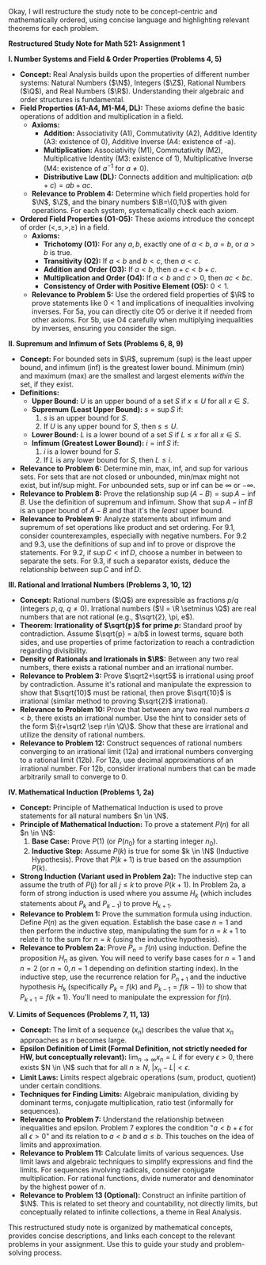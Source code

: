 Okay, I will restructure the study note to be concept-centric and mathematically ordered, using concise language and highlighting relevant theorems for each problem.

**Restructured Study Note for Math 521: Assignment 1**

**I. Number Systems and Field & Order Properties (Problems 4, 5)**

* **Concept:**  Real Analysis builds upon the properties of different number systems: Natural Numbers ($\N$), Integers ($\Z$), Rational Numbers ($\Q$), and Real Numbers ($\R$).  Understanding their algebraic and order structures is fundamental.
* **Field Properties (A1-A4, M1-M4, DL):** These axioms define the basic operations of addition and multiplication in a field.
    * **Axioms:**
        * **Addition:** Associativity (A1), Commutativity (A2), Additive Identity (A3: existence of 0), Additive Inverse (A4: existence of -a).
        * **Multiplication:** Associativity (M1), Commutativity (M2), Multiplicative Identity (M3: existence of 1), Multiplicative Inverse (M4: existence of $a^{-1}$ for $a \ne 0$).
        * **Distributive Law (DL):** Connects addition and multiplication: $a(b+c) = ab + ac$.
    * **Relevance to Problem 4:**  Determine which field properties hold for $\N$, $\Z$, and the binary numbers $\B=\{0,1\}$ with given operations.  For each system, systematically check each axiom.
* **Ordered Field Properties (O1-O5):**  These axioms introduce the concept of order ($<, \le, >, \ge$) in a field.
    * **Axioms:**
        * **Trichotomy (O1):** For any $a, b$, exactly one of $a<b$, $a=b$, or $a>b$ is true.
        * **Transitivity (O2):** If $a<b$ and $b<c$, then $a<c$.
        * **Addition and Order (O3):** If $a<b$, then $a+c < b+c$.
        * **Multiplication and Order (O4):** If $a<b$ and $c>0$, then $ac < bc$.
        * **Consistency of Order with Positive Element (O5):** $0<1$.
    * **Relevance to Problem 5:** Use the ordered field properties of $\R$ to prove statements like $0<1$ and implications of inequalities involving inverses.  For 5a, you can directly cite O5 or derive it if needed from other axioms. For 5b, use O4 carefully when multiplying inequalities by inverses, ensuring you consider the sign.

**II. Supremum and Infimum of Sets (Problems 6, 8, 9)**

* **Concept:**  For bounded sets in $\R$, supremum (sup) is the least upper bound, and infimum (inf) is the greatest lower bound. Minimum (min) and maximum (max) are the smallest and largest elements *within* the set, if they exist.
* **Definitions:**
    * **Upper Bound:** $U$ is an upper bound of a set $S$ if $x \le U$ for all $x \in S$.
    * **Supremum (Least Upper Bound):** $s = \sup S$ if:
        1. $s$ is an upper bound for $S$.
        2. If $U$ is any upper bound for $S$, then $s \le U$.
    * **Lower Bound:** $L$ is a lower bound of a set $S$ if $L \le x$ for all $x \in S$.
    * **Infimum (Greatest Lower Bound):** $i = \inf S$ if:
        1. $i$ is a lower bound for $S$.
        2. If $L$ is any lower bound for $S$, then $L \le i$.
* **Relevance to Problem 6:** Determine min, max, inf, and sup for various sets. For sets that are not closed or unbounded, min/max might not exist, but inf/sup might. For unbounded sets, sup or inf can be $\infty$ or $-\infty$.
* **Relevance to Problem 8:** Prove the relationship $\sup (A-B) = \sup A - \inf B$.  Use the definition of supremum and infimum. Show that $\sup A - \inf B$ is an upper bound of $A-B$ and that it's the *least* upper bound.
* **Relevance to Problem 9:** Analyze statements about infimum and supremum of set operations like product and set ordering. For 9.1, consider counterexamples, especially with negative numbers. For 9.2 and 9.3, use the definitions of sup and inf to prove or disprove the statements. For 9.2, if $\sup C < \inf D$, choose a number in between to separate the sets. For 9.3, if such a separator exists, deduce the relationship between $\sup C$ and $\inf D$.

**III. Rational and Irrational Numbers (Problems 3, 10, 12)**

* **Concept:**  Rational numbers ($\Q$) are expressible as fractions $p/q$ (integers $p, q$, $q \ne 0$). Irrational numbers ($\I = \R \setminus \Q$) are real numbers that are not rational (e.g., $\sqrt{2}, \pi, e$).
* **Theorem: Irrationality of $\sqrt{p}$ for prime $p$:**  Standard proof by contradiction. Assume $\sqrt{p} = a/b$ in lowest terms, square both sides, and use properties of prime factorization to reach a contradiction regarding divisibility.
* **Density of Rationals and Irrationals in $\R$:** Between any two real numbers, there exists a rational number and an irrational number.
* **Relevance to Problem 3:** Prove $\sqrt2+\sqrt5$ is irrational using proof by contradiction. Assume it's rational and manipulate the expression to show that $\sqrt{10}$ must be rational, then prove $\sqrt{10}$ is irrational (similar method to proving $\sqrt{2}$ irrational).
* **Relevance to Problem 10:** Prove that between any two real numbers $a<b$, there exists an irrational number. Use the hint to consider sets of the form $\{r+\sqrt2 \sep r\in \Q\}$. Show that these are irrational and utilize the density of rational numbers.
* **Relevance to Problem 12:** Construct sequences of rational numbers converging to an irrational limit (12a) and irrational numbers converging to a rational limit (12b). For 12a, use decimal approximations of an irrational number. For 12b, consider irrational numbers that can be made arbitrarily small to converge to 0.

**IV. Mathematical Induction (Problems 1, 2a)**

* **Concept:** Principle of Mathematical Induction is used to prove statements for all natural numbers $n \in \N$.
* **Principle of Mathematical Induction:** To prove a statement $P(n)$ for all $n \in \N$:
    1. **Base Case:** Prove $P(1)$ (or $P(n_0)$ for a starting integer $n_0$).
    2. **Inductive Step:** Assume $P(k)$ is true for some $k \in \N$ (Inductive Hypothesis). Prove that $P(k+1)$ is true based on the assumption $P(k)$.
* **Strong Induction (Variant used in Problem 2a):**  The inductive step can assume the truth of $P(j)$ for all $j \le k$ to prove $P(k+1)$. In Problem 2a, a form of strong induction is used where you assume $H_k$ (which includes statements about $P_k$ and $P_{k-1}$) to prove $H_{k+1}$.
* **Relevance to Problem 1:** Prove the summation formula using induction. Define $P(n)$ as the given equation. Establish the base case $n=1$ and then perform the inductive step, manipulating the sum for $n=k+1$ to relate it to the sum for $n=k$ (using the inductive hypothesis).
* **Relevance to Problem 2a:** Prove $P_n = f(n)$ using induction. Define the proposition $H_n$ as given. You will need to verify base cases for $n=1$ and $n=2$ (or $n=0, n=1$ depending on definition starting index). In the inductive step, use the recurrence relation for $P_{n+1}$ and the inductive hypothesis $H_k$ (specifically $P_k = f(k)$ and $P_{k-1} = f(k-1)$) to show that $P_{k+1} = f(k+1)$. You'll need to manipulate the expression for $f(n)$.

**V. Limits of Sequences (Problems 7, 11, 13)**

* **Concept:** The limit of a sequence $(x_n)$ describes the value that $x_n$ approaches as $n$ becomes large.
* **Epsilon Definition of Limit (Formal Definition, not strictly needed for HW, but conceptually relevant):** $\lim_{n\to\infty} x_n = L$ if for every $\epsilon > 0$, there exists $N \in \N$ such that for all $n \ge N$, $|x_n - L| < \epsilon$.
* **Limit Laws:** Limits respect algebraic operations (sum, product, quotient) under certain conditions.
* **Techniques for Finding Limits:** Algebraic manipulation, dividing by dominant terms, conjugate multiplication, ratio test (informally for sequences).
* **Relevance to Problem 7:** Understand the relationship between inequalities and epsilon. Problem 7 explores the condition "$a < b+\epsilon$ for all $\epsilon > 0$" and its relation to $a<b$ and $a \le b$. This touches on the idea of limits and approximation.
* **Relevance to Problem 11:** Calculate limits of various sequences. Use limit laws and algebraic techniques to simplify expressions and find the limits. For sequences involving radicals, consider conjugate multiplication. For rational functions, divide numerator and denominator by the highest power of $n$.
* **Relevance to Problem 13 (Optional):** Construct an infinite partition of $\N$. This is related to set theory and countability, not directly limits, but conceptually related to infinite collections, a theme in Real Analysis.

This restructured study note is organized by mathematical concepts, provides concise descriptions, and links each concept to the relevant problems in your assignment. Use this to guide your study and problem-solving process.